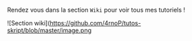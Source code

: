Rendez vous dans la section `Wiki` pour voir tous mes tutoriels !

![Section wiki](https://github.com/4rnoP/tutos-skript/blob/master/image.png

